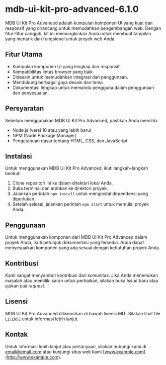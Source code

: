 # mdb-ui-kit-pro-advanced-6.1.0

MDB UI Kit Pro Advanced adalah kumpulan komponen UI yang kuat dan responsif yang dirancang untuk memudahkan pengembangan web. Dengan fitur-fitur canggih, kit ini memungkinkan Anda untuk membuat tampilan yang menarik dan fungsional untuk proyek web Anda.

## Fitur Utama
- Kumpulan komponen UI yang lengkap dan responsif.
- Kompatibilitas lintas browser yang baik.
- Didesain untuk memudahkan integrasi dan penggunaan.
- Mendukung berbagai gaya desain dan tema.
- Dokumentasi lengkap untuk memandu pengguna dalam penggunaan dan penyesuaian.

## Persyaratan
Sebelum menggunakan MDB UI Kit Pro Advanced, pastikan Anda memiliki:
- Node.js (versi 10 atau yang lebih baru)
- NPM (Node Package Manager)
- Pengetahuan dasar tentang HTML, CSS, dan JavaScript

## Instalasi
Untuk menggunakan MDB UI Kit Pro Advanced, ikuti langkah-langkah berikut:
1. Clone repositori ini ke dalam direktori lokal Anda.
2. Buka terminal dan arahkan ke direktori proyek.
3. Jalankan perintah `npm install` untuk menginstal dependensi yang diperlukan.
4. Setelah selesai, jalankan perintah `npm start` untuk memulai proyek Anda.

## Penggunaan
Untuk menggunakan komponen dari MDB UI Kit Pro Advanced dalam proyek Anda, ikuti petunjuk dokumentasi yang tersedia. Anda dapat menyesuaikan komponen yang ada sesuai dengan kebutuhan proyek Anda.

## Kontribusi
Kami sangat menyambut kontribusi dari komunitas. Jika Anda menemukan masalah atau memiliki saran untuk perbaikan, silakan buka *issue* baru atau ajukan *pull request*.

## Lisensi
MDB UI Kit Pro Advanced dilisensikan di bawah lisensi MIT. Silakan lihat file `LICENSE` untuk informasi lebih lanjut.

## Kontak
Untuk informasi lebih lanjut atau pertanyaan, silakan hubungi kami di [email@email.com](mailto:email@email.com) atau kunjungi situs web kami [www.example.com](http://www.example.com).